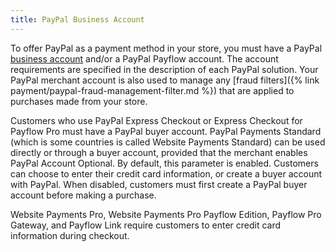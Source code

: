 ```yaml
---
title: PayPal Business Account
---
```


To offer PayPal as a payment method in your store, you must have a PayPal [business account][1] and/or a PayPal Payflow account. The account requirements are specified in the description of each PayPal solution. Your PayPal merchant account is also used to manage any [fraud filters]({% link payment/paypal-fraud-management-filter.md %}) that are applied to purchases made from your store.

Customers who use PayPal Express Checkout or Express Checkout for Payflow Pro must have a PayPal buyer account. PayPal Payments Standard (which is some countries is called Website Payments Standard) can be used directly or through a buyer account, provided that the merchant enables PayPal Account Optional. By default, this parameter is enabled. Customers can choose to enter their credit card information, or create a buyer account with PayPal. When disabled, customers must first create a PayPal buyer account before making a purchase.

Website Payments Pro, Website Payments Pro Payflow Edition, Payflow Pro Gateway, and Payflow Link require customers to enter credit card information during checkout.

[1]: https://manager.paypal.com/
